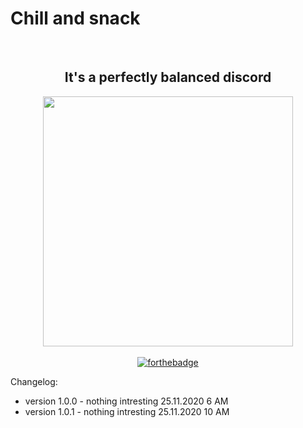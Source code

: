 # Chill and snack 
<br>
<center><h2>It's a perfectly balanced discord</h1>
<a href="https://i.imgur.com/tqY2ZCp.png" rel="nofollow"><img src= https://i.imgur.com/tqY2ZCp.png height="400"></a>
<br><br>
<a href="https://forthebadge.com" rel="nofollow"><img src="https://forthebadge.com/images/badges/uses-css.svg" alt="forthebadge" data-canonical-src="https://forthebadge.com/images/badges/uses-css.svg" style="max-width:100%;"></a></center>
<p>Changelog:<p><ul>
<li>version 1.0.0 - nothing intresting 25.11.2020 6 AM</li>
 <li>version 1.0.1 - nothing intresting 25.11.2020 10 AM</li>
</ul>


